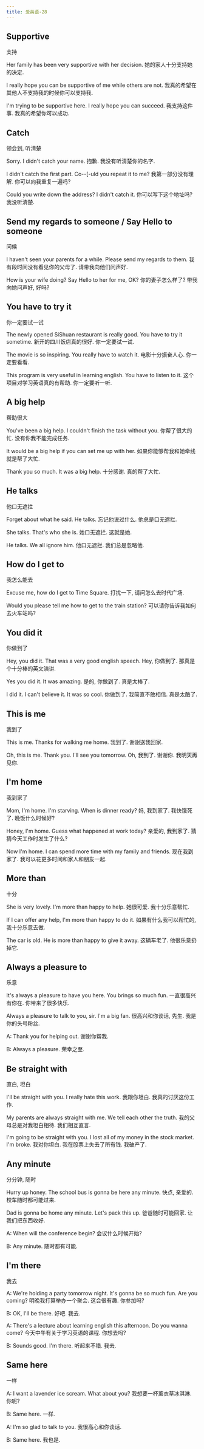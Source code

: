 ```yaml
---
title: 爱英语-28
---
```


## Supportive
支持

Her family has been very supportive with her decision.
她的家人十分支持她的决定.

I really hope you can be supportive of me while others are not.
我真的希望在其他人不支持我的时候你可以支持我.

I'm trying to be supportive here. I really hope you can succeed.
我支持这件事. 我真的希望你可以成功.

## Catch
领会到, 听清楚

Sorry. I didn't catch your name.
抱歉. 我没有听清楚你的名字.

I didn't catch the first part. Co--[-uld you repeat it to me?
我第一部分没有理解. 你可以向我重复一遍吗?

Could you write down the address? I didn't catch it.
你可以写下这个地址吗? 我没听清楚.

## Send my regards to someone / Say Hello to someone
问候

I haven't seen your parents for a while. Please send my regards to them.
我有段时间没有看见你的父母了. 请带我向他们问声好.

How is your wife doing? Say Hello to her for me, OK?
你的妻子怎么样了? 带我向她问声好, 好吗?

## You have to try it
你一定要试一试

The newly opened SiShuan restaurant is really good. You have to try it sometime.
新开的四川饭店真的很好. 你一定要试一试.

The movie is so inspiring. You really have to watch it.
电影十分振奋人心. 你一定要看看.

This program is very useful in learning english. You have to listen to it.
这个项目对学习英语真的有帮助. 你一定要听一听.

## A big help
帮助很大

You've been a big help. I couldn't finish the task without you.
你帮了很大的忙. 没有你我不能完成任务.

It would be a big help if you can set me up with her.
如果你能够帮我和她牵线就是帮了大忙.

Thank you so much. It was a big help.
十分感谢. 真的帮了大忙.

## He talks
他口无遮拦

Forget about what he said. He talks.
忘记他说过什么. 他总是口无遮拦.

She talks. That's who she is.
她口无遮拦. 这就是她.

He talks. We all ignore him.
他口无遮拦. 我们总是忽略他.

## How do I get to
我怎么能去

Excuse me, how do I get to Time Square.
打扰一下, 请问怎么去时代广场.

Would you please tell me how to get to the train station?
可以请你告诉我如何去火车站吗?

## You did it
你做到了

Hey, you did it. That was a very good english speech.
Hey, 你做到了. 那真是个十分棒的英文演讲.

Yes you did it. It was amazing.
是的, 你做到了. 真是太棒了.

I did it. I can't believe it. It was so cool.
你做到了. 我简直不敢相信. 真是太酷了.

## This is me
我到了

This is me. Thanks for walking me home.
我到了. 谢谢送我回家.

Oh, this is me. Thank you. I'll see you tomorrow.
Oh, 我到了. 谢谢你. 我明天再见你.

## I'm home
我到家了

Mom, I'm home. I'm starving. When is dinner ready?
妈, 我到家了. 我快饿死了. 晚饭什么时候好?

Honey, I'm home. Guess what happened at work today?
亲爱的, 我到家了. 猜猜今天工作时发生了什么?

Now I'm home. I can spend more time with my family and friends.
现在我到家了. 我可以花更多时间和家人和朋友一起.

## More than
十分

She is very lovely. I'm more than happy to help.
她很可爱. 我十分乐意帮忙.

If I can offer any help, I'm more than happy to do it.
如果有什么我可以帮忙的, 我十分乐意去做.

The car is old. He is more than happy to give it away.
这辆车老了. 他很乐意扔掉它.

## Always a pleasure to
乐意

It's always a pleasure to have you here. You brings so much fun.
一直很高兴有你在. 你带来了很多快乐.

Always a pleasure to talk to you, sir. I'm a big fan.
很高兴和你谈话, 先生. 我是你的头号粉丝.

A: Thank you for helping out.
谢谢你帮我.

B: Always a pleasure.
荣幸之至.

## Be straight with
直白, 坦白

I'll be straight with you. I really hate this work.
我跟你坦白. 我真的讨厌这份工作.

My parents are always straight with me. We tell each other the truth.
我的父母总是对我坦白相待. 我们相互直言.

I'm going to be straight with you. I lost all of my money in the stock market. I'm broke.
我对你坦白. 我在股票上失去了所有钱. 我破产了.

## Any minute
分分钟, 随时

Hurry up honey. The school bus is gonna be here any minute.
快点, 亲爱的. 校车随时都可能过来.

Dad is gonna be home any minute. Let's pack this up.
爸爸随时可能回家. 让我们把东西收好.

A: When will the conference begin?
会议什么时候开始?

B: Any minute.
随时都有可能.

## I'm there
我去

A: We're holding a party tomorrow night. It's gonna be so much fun. Are you coming?
明晚我打算举办一个聚会. 这会很有趣. 你参加吗?

B: OK, I'll be there.
好吧. 我去.

A: There's a lecture about learning english this afternoon. Do you wanna come?
今天中午有关于学习英语的课程. 你想去吗?

B: Sounds good. I'm there.
听起来不错. 我去.

## Same here
一样

A: I want a lavender ice scream. What about you?
我想要一杯薰衣草冰淇淋. 你呢?

B: Same here.
一样.

A: I'm so glad to talk to you.
我很高心和你谈话.

B: Same here.
我也是.

